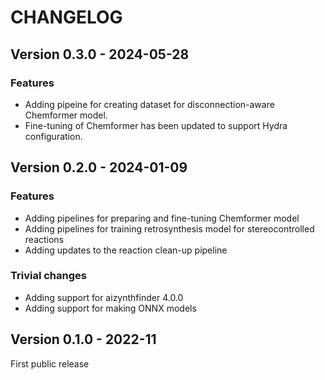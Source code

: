 # CHANGELOG

## Version 0.3.0 - 2024-05-28

### Features

- Adding pipeine for creating dataset for disconnection-aware Chemformer model.
- Fine-tuning of Chemformer has been updated to support Hydra configuration.

## Version 0.2.0 - 2024-01-09

### Features

- Adding pipelines for preparing and fine-tuning Chemformer model
- Adding pipelines for training retrosynthesis model for stereocontrolled reactions
- Adding updates to the reaction clean-up pipeline

### Trivial changes

- Adding support for aizynthfinder 4.0.0
- Adding support for making ONNX models

## Version 0.1.0 - 2022-11

First public release